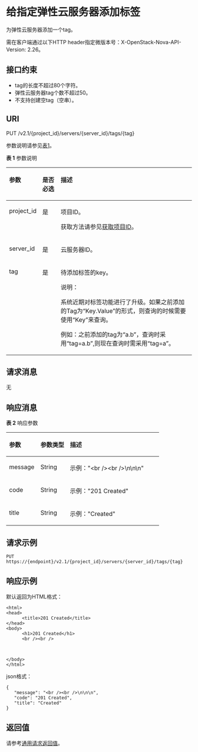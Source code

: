 # 给指定弹性云服务器添加标签<a name="ecs_03_1905"></a>

为弹性云服务器添加一个tag。

需在客户端通过以下HTTP header指定微版本号：X-OpenStack-Nova-API-Version: 2.26。

## 接口约束<a name="zh-cn_topic_0057972840_section31378522222725"></a>

-   tag的长度不超过80个字符。
-   弹性云服务器tag个数不超过50。
-   不支持创建空tag（空串）。

## URI<a name="zh-cn_topic_0057972840_section37794916"></a>

PUT /v2.1/\{project\_id\}/servers/\{server\_id\}/tags/\{tag\}

参数说明请参见[表1](#zh-cn_topic_0057972840_table32475667)。

**表 1**  参数说明

<a name="zh-cn_topic_0057972840_table32475667"></a>
<table><thead align="left"><tr id="zh-cn_topic_0057972840_row44937496"><th class="cellrowborder" valign="top" width="14.729999999999999%" id="mcps1.2.4.1.1"><p id="p5187119"><a name="p5187119"></a><a name="p5187119"></a>参数</p>
</th>
<th class="cellrowborder" valign="top" width="10.11%" id="mcps1.2.4.1.2"><p id="p17503500"><a name="p17503500"></a><a name="p17503500"></a>是否必选</p>
</th>
<th class="cellrowborder" valign="top" width="75.16000000000001%" id="mcps1.2.4.1.3"><p id="p8497414"><a name="p8497414"></a><a name="p8497414"></a>描述</p>
</th>
</tr>
</thead>
<tbody><tr id="zh-cn_topic_0057972840_row1664874"><td class="cellrowborder" valign="top" width="14.729999999999999%" headers="mcps1.2.4.1.1 "><p id="zh-cn_topic_0057972840_p637140"><a name="zh-cn_topic_0057972840_p637140"></a><a name="zh-cn_topic_0057972840_p637140"></a>project_id</p>
</td>
<td class="cellrowborder" valign="top" width="10.11%" headers="mcps1.2.4.1.2 "><p id="zh-cn_topic_0057972840_p51608407"><a name="zh-cn_topic_0057972840_p51608407"></a><a name="zh-cn_topic_0057972840_p51608407"></a>是</p>
</td>
<td class="cellrowborder" valign="top" width="75.16000000000001%" headers="mcps1.2.4.1.3 "><p id="p37593705"><a name="p37593705"></a><a name="p37593705"></a>项目ID。</p>
<p id="p1180512217438"><a name="p1180512217438"></a><a name="p1180512217438"></a>获取方法请参见<a href="获取项目ID.md">获取项目ID</a>。</p>
</td>
</tr>
<tr id="zh-cn_topic_0057972840_row41565035"><td class="cellrowborder" valign="top" width="14.729999999999999%" headers="mcps1.2.4.1.1 "><p id="zh-cn_topic_0057972840_p11324657"><a name="zh-cn_topic_0057972840_p11324657"></a><a name="zh-cn_topic_0057972840_p11324657"></a>server_id</p>
</td>
<td class="cellrowborder" valign="top" width="10.11%" headers="mcps1.2.4.1.2 "><p id="zh-cn_topic_0057972840_p44882061"><a name="zh-cn_topic_0057972840_p44882061"></a><a name="zh-cn_topic_0057972840_p44882061"></a>是</p>
</td>
<td class="cellrowborder" valign="top" width="75.16000000000001%" headers="mcps1.2.4.1.3 "><p id="zh-cn_topic_0057972840_p11568292"><a name="zh-cn_topic_0057972840_p11568292"></a><a name="zh-cn_topic_0057972840_p11568292"></a><span id="text2258121215564"><a name="text2258121215564"></a><a name="text2258121215564"></a>云服务器</span>ID。</p>
</td>
</tr>
<tr id="row074891417316"><td class="cellrowborder" valign="top" width="14.729999999999999%" headers="mcps1.2.4.1.1 "><p id="p874919141739"><a name="p874919141739"></a><a name="p874919141739"></a>tag</p>
</td>
<td class="cellrowborder" valign="top" width="10.11%" headers="mcps1.2.4.1.2 "><p id="p137495141317"><a name="p137495141317"></a><a name="p137495141317"></a>是</p>
</td>
<td class="cellrowborder" valign="top" width="75.16000000000001%" headers="mcps1.2.4.1.3 "><p id="zh-cn_topic_0057972841_p1415044592918"><a name="zh-cn_topic_0057972841_p1415044592918"></a><a name="zh-cn_topic_0057972841_p1415044592918"></a>待添加标签的key。</p>
<div class="note" id="note124521913175616"><a name="note124521913175616"></a><a name="note124521913175616"></a><span class="notetitle"> 说明： </span><div class="notebody"><p id="p1745221311560"><a name="p1745221311560"></a><a name="p1745221311560"></a>系统近期对标签功能进行了升级。如果之前添加的Tag为“Key.Value”的形式，则查询的时候需要使用“Key”来查询。</p>
<p id="p213418685710"><a name="p213418685710"></a><a name="p213418685710"></a>例如：之前添加的tag为“a.b”，查询时采用“tag=a.b”,则现在查询时需采用“tag=a”。</p>
</div></div>
</td>
</tr>
</tbody>
</table>

## 请求消息<a name="zh-cn_topic_0057972840_section9861165814212"></a>

无

## 响应消息<a name="section488222312016"></a>

**表 2**  响应参数

<a name="table1481741123815"></a>
<table><thead align="left"><tr id="row1818614389"><th class="cellrowborder" valign="top" width="20.52%" id="mcps1.2.4.1.1"><p id="p281816120382"><a name="p281816120382"></a><a name="p281816120382"></a>参数</p>
</th>
<th class="cellrowborder" valign="top" width="19.259999999999998%" id="mcps1.2.4.1.2"><p id="p4818161113816"><a name="p4818161113816"></a><a name="p4818161113816"></a>参数类型</p>
</th>
<th class="cellrowborder" valign="top" width="60.22%" id="mcps1.2.4.1.3"><p id="p1281812119386"><a name="p1281812119386"></a><a name="p1281812119386"></a>描述</p>
</th>
</tr>
</thead>
<tbody><tr id="row08181516386"><td class="cellrowborder" valign="top" width="20.52%" headers="mcps1.2.4.1.1 "><p id="p02447191043"><a name="p02447191043"></a><a name="p02447191043"></a>message</p>
</td>
<td class="cellrowborder" valign="top" width="19.259999999999998%" headers="mcps1.2.4.1.2 "><p id="p28181710388"><a name="p28181710388"></a><a name="p28181710388"></a>String</p>
</td>
<td class="cellrowborder" valign="top" width="60.22%" headers="mcps1.2.4.1.3 "><p id="p198186118384"><a name="p198186118384"></a><a name="p198186118384"></a>示例："&lt;br /&gt;&lt;br /&gt;\n\n\n"</p>
</td>
</tr>
<tr id="row1632715121249"><td class="cellrowborder" valign="top" width="20.52%" headers="mcps1.2.4.1.1 "><p id="p0992522849"><a name="p0992522849"></a><a name="p0992522849"></a>code</p>
</td>
<td class="cellrowborder" valign="top" width="19.259999999999998%" headers="mcps1.2.4.1.2 "><p id="p380731391"><a name="p380731391"></a><a name="p380731391"></a>String</p>
</td>
<td class="cellrowborder" valign="top" width="60.22%" headers="mcps1.2.4.1.3 "><p id="p185911751841"><a name="p185911751841"></a><a name="p185911751841"></a>示例："201 Created"</p>
</td>
</tr>
<tr id="row36469141444"><td class="cellrowborder" valign="top" width="20.52%" headers="mcps1.2.4.1.1 "><p id="p972110265417"><a name="p972110265417"></a><a name="p972110265417"></a>title</p>
</td>
<td class="cellrowborder" valign="top" width="19.259999999999998%" headers="mcps1.2.4.1.2 "><p id="p137983418919"><a name="p137983418919"></a><a name="p137983418919"></a>String</p>
</td>
<td class="cellrowborder" valign="top" width="60.22%" headers="mcps1.2.4.1.3 "><p id="p145901953949"><a name="p145901953949"></a><a name="p145901953949"></a>示例："Created"</p>
</td>
</tr>
</tbody>
</table>

## 请求示例<a name="section204251290013"></a>

```
PUT https://{endpoint}/v2.1/{project_id}/servers/{server_id}/tags/{tag}
```

## 响应示例<a name="section38861442507"></a>

默认返回为HTML格式：

```
<html>
<head>
      <title>201 Created</title>
</head>
<body>
      <h1>201 Created</h1>
      <br /><br />



</body>
</html>
```

json格式：

```
{
   "message": "<br /><br />\n\n\n",
   "code": "201 Created",
   "title": "Created"
}
```

## 返回值<a name="zh-cn_topic_0057972840_ecs_03_0202_section22960139"></a>

请参考[通用请求返回值](通用请求返回值.md)。

